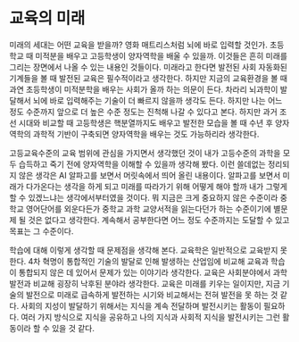 # 교육의 미래

<!--
tag = think, engineering, future, study
-->

미래의 세대는 어떤 교육을 받을까? 영화 매트리스처럼 뇌에 바로 입력할 것인가. 초등학교 때 미적분을 배우고 고등학생이 양자역학을 배울 수 있을까.
이것들은 흔히 미래를 그리는 장면에서 나올 수 있는 내용인 것들이다. 미래라고 한다면 발전된 사회 자동화된 기계들을 볼 때 발전된 교육은 필수적이라고 생각한다. 하지만 지금의 교육환경을 볼 때 과연 초등학생이 미적분학을 배우는 사회가 올까 하는 의문이 든다. 차라리 뇌과학이 발달해서 뇌에 바로 입력해주는 기술이 더 빠르지 않을까 생각도 든다. 하지만 나는 어느 정도 수준까지 앞으로 더 높은 수준 정도는 진척해 나갈 수 있다고 본다.
하지만 과거 조선 시대와 비교할 때 고등학생은 핵분열까지도 배우고 발전한 모습을 볼 때 수년 후 양자역학의 과학적 기반이 구축되면 양자역학을 배우는 것도 가능하리라 생각한다.

고등교육수준의 교육 범위에 관심을 가지면서 생각했던 것이 내가 고등수준의 과학을 모두 습득하고 죽기 전에 양자역학을 이해할 수 있을까 생각해 봤다.
이런 쓸데없는 정리되지 않은 생각은 AI 알파고를 보면서 머릿속에서 띄어 올린 내용이다. 알파고를 보면서 미래가 다가온다는 생각을 하게 되고 미래를 따라가기 위해 어떻게 해야 할까 내가 그렇게 할 수 있겠느냐는 생각에서부터였을 것이다.
뭐 지금은 크게 중요하지 않은 수준이라 중학교 영어단어를 외운다든가 중학교 과학 교양서적을 읽는다던가 하는 수준이기에 별문제 될 것은 없다고 생각한다. 계속해서 공부한다면 어느 정도 수준까지는 도달할 수 있고 목표는 그 수준이다.

학습에 대해 이렇게 생각할 때 문제점을 생각해 본다. 교육학은 일반적으로 교육받지 못한다. 4차 혁명이 통합적인 기술의 발달로 인해 발생하는 산업임에 비교해 교육과 학습이 통합되지 않은 데 있어서 문제가 있는 이야기라 생각한다. 교육은 사회분야에서 과학발전과 비교해 굉장히 낙후된 분야라 생각한다.
교육은 미래를 키우는 일이지만, 지금 기술의 발전으로 미래로 급속하게 발전하는 시기와 비교해서는 전혀 발전을 못 하는 것 같다.
사회의 지성이 발달하기 위해서는 지식을 계속 전달하며 발전시키는 활동이 필요하다. 여러 가지 방식으로 지식을 공유하고 나의 지식과 사회적 지식을 발전시키는 그런 활동이라 할 수 있을 것 같다.